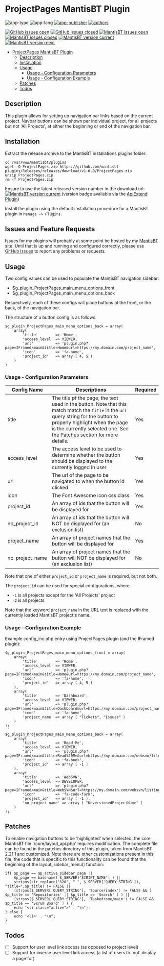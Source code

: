 # ProjectPages MantisBT Plugin

![app-type](https://img.shields.io/badge/category-mantisbt%20plugins-blue.svg)
![app-lang](https://img.shields.io/badge/language-php-blue.svg)
[![app-publisher](https://img.shields.io/badge/%20%20%F0%9F%93%A6%F0%9F%9A%80-app--publisher-e10000.svg)](https://github.com/spmeesseman/app-publisher)
[![authors](https://img.shields.io/badge/authors-scott%20meesseman-6F02B5.svg?logo=visual%20studio%20code)](https://github.com/spmeesseman)

[![GitHub issues open](https://img.shields.io/github/issues-raw/mantisbt-plugins/ProjectPages.svg?maxAge=2592000&logo=github)](https://github.com/mantisbt-plugins/ProjectPages/issues)
[![GitHub issues closed](https://img.shields.io/github/issues-closed-raw/mantisbt-plugins/ProjectPages.svg?maxAge=2592000&logo=github)](https://github.com/mantisbt-plugins/ProjectPages/issues)
[![MantisBT issues open](https://app1.spmeesseman.com/projects/plugins/ApiExtend/api/issues/countbadge/ProjectPages/open)](https://app1.spmeesseman.com/projects/set_project.php?project=ProjectPages&make_default=no&ref=bug_report_page.php)
[![MantisBT issues closed](https://app1.spmeesseman.com/projects/plugins/ApiExtend/api/issues/countbadge/ProjectPages/closed)](https://app1.spmeesseman.com/projects/set_project.php?project=ProjectPages&make_default=no&ref=bug_report_page.php)
[![MantisBT version current](https://app1.spmeesseman.com/projects/plugins/ApiExtend/api/versionbadge/ProjectPages/current)](https://app1.spmeesseman.com/projects/set_project.php?project=ProjectPages&make_default=no&ref=plugin.php?page=Releases/releases)
[![MantisBT version next](https://app1.spmeesseman.com/projects/plugins/ApiExtend/api/versionbadge/ProjectPages/next)](https://app1.spmeesseman.com/projects/set_project.php?project=ProjectPages&make_default=no&ref=plugin.php?page=Releases/releases)

- [ProjectPages MantisBT Plugin](#ProjectPages-MantisBT-Plugin)
  - [Description](#Description)
  - [Installation](#Installation)
  - [Usage](#Usage)
    - [Usage - Configuration Parameters](#Usage---Configuration-Parameters)
    - [Usage - Configuration Example](#Usage---Configuration-Example)
  - [Patches](#Patches)
  - [Todos](#Todos)

## Description

This plugin allows for setting up navigation bar links based on the current project.  Navbar buttons can be shown per individual project, for all projects but not 'All Projects', at either the beginning or end of the navigation bar.

## Installation

Extract the release archive to the MantisBT installations plugins folder:

    cd /var/www/mantisbt/plugins
    wget -O ProjectPages.zip https://github.com/mantisbt-plugins/Releases/releases/download/v1.0.0/ProjectPages.zip
    unzip ProjectPages.zip
    rm -f ProjectPages.zip

Ensure to use the latest released version number in the download url: [![MantisBT version current](https://app1.spmeesseman.com/projects/plugins/ApiExtend/api/versionbadge/ProjectPages/current)](https://app1.spmeesseman.com/projects) (version badge available via the [ApiExtend Plugin](https://github.com/mantisbt-plugins/ApiExtend))

Install the plugin using the default installation procedure for a MantisBT plugin in `Manage -> Plugins`.

## Issues and Feature Requests

Issues for my plugins will probably at some point be hosted by my [MantisBT](https://app1.spmeesseman.com/projects/set_project.php?project=ProjectPages&make_default=no&ref=bug_report_page.php) site.  Until that is up and running and configured correctly, please use [GitHub Issues](https://github.com/mantisbt-plugins/ProjectPages/issues) to report any problems or requests.

## Usage

Two config values can be used to populate the MantisBT navigation sidebar:

- $g_plugin_ProjectPages_main_menu_options_front
- $g_plugin_ProjectPages_main_menu_options_back

Respectively, each of these configs will place buttons at the front, or the back, of the navigation bar.

The structure of a button config is as follows:

    $g_plugin_ProjectPages_main_menu_options_back = array(
        array(
            'title'        => 'Home',
            'access_level' => VIEWER,
            'url'          => 'plugin.php?page=IFramed/main&title=Home&url=https://my.domain.com/project_name',
            'icon'         => 'fa-home',
            'project_id'   => array ( 4, 5 )
        )
    )

### Usage - Configuration Parameters

|Config Name|Descriptions|Required|
|-|-|-|
|title|The title pf the page, the text used in the button.  Note that this match match the `title` in the `url` query string for the button to properly highlight when the page is the currently selected one.  See the [Patches](#Patches) section for more details.|Yes|
|access_level|The access level to be used to determine whether the button should be displayed to the currently logged in user|Yes|
|url|The url of the page to be navigated to when the button id clicked|Yes|
|icon|The Font Awesome icon css class|Yes|
|project_id|An array of ids that the button will be displayed for|Yes|
|no_project_id|An array of ids that the button will NOT be displayed for (an exclusion list)|No|
|project_name|An array of project names that the button will be displayed for|Yes|
|no_project_name|An array of project names that the button will NOT be displayed for (an exclusion list)|No|

Note that one of either `project_id` or `project_name` is required, but not both.

The  `project_id` can be used for special configurations, where:

- `-1` is all projects except for the 'All Projects' project
- `-2` is all projects

Note that the keyword `project_name` in the URL text is replaced with the currently loaded MantisBT project's name.

### Usage - Configuration Example

Example config_inc.php entry using ProjectPages plugin (and the IFramed plugin):

    $g_plugin_ProjectPages_main_menu_options_front = array(
        array(
            'title'        => 'Home',
            'access_level' => VIEWER,
            'url'          => 'plugin.php?page=IFramed/main&title=Home&url=https://my.domain.com/project_name',
            'icon'         => 'fa-home',
            'project_id'   => array ( 4, 5 )
        ),
        array(
            'title'        => 'Dashboard',
            'access_level' => VIEWER,
            'url'          => 'plugin.php?page=IFramed/main&title=Dashboard&url=https://my.domain.com/project_name/dashboard',
            'icon'         => 'fa-home',
            'project_name' => array ( "Tickets", "Issues" )
        )
    );

    $g_plugin_ProjectPages_main_menu_options_back = array(
        array(
            'title'        => 'Read Me',
            'access_level' => VIEWER,
            'url'          => 'plugin.php?page=IFramed/main&title=Read%20Me&url=https://my.domain.com/websvn/filedetails.php%3Frepname=pja%26path=%2Fproject_name%2Ftrunk%2FREADME.md%26usemime=1',
            'icon'         => 'fa-book',
            'project_id'   => array ( -1 )
        ),
        array(
            'title'        => 'WebSVN',
            'access_level' => DEVELOPER,
            'url'          => 'plugin.php?page=IFramed/main&title=WebSVN&url=https://my.domain.com/websvn/listing.php%3Frepname=pja%26path=%2Fproject_name%2Ftrunk%2F',
            'icon'         => 'fa-code-fork',
            'project_id'   => array ( -1 ),
            'no_project_name' => array ( "UnversionedProjectName" )
        )
    );

## Patches

To enable navigation buttons to be 'highlighted' when selected, the core MantisBT file '/core/layout_api.php' requires modification.  The complete file can be found in the patches directory of this plugin, taken from MantisBT 2.21.1 and customized.  Note there are other customizations present in this file, the code that is specific to this functionality can be found that the beginning of the layout_sidebar_menu() function:

    if( $p_page == $p_active_sidebar_page ||
        $p_page == basename( $_SERVER['SCRIPT_NAME'] ) ||
        stripos(str_replace("%20", " ", $_SERVER['QUERY_STRING']), "title=".$p_title) != FALSE ||
        (strpos($_SERVER['QUERY_STRING'], 'Source/index') != FALSE && ( $p_title == 'Repositories' || $p_title == 'Search' ) ) ||
        (strpos($_SERVER['QUERY_STRING'], 'Taskodrome/main') != FALSE && $p_title == 'Scrum Board' ) ) {
        echo '<li class="active">' . "\n";
    } else {
        echo '<li>' . "\n";
    }

## Todos

- [ ] Support for user level link access (as opposed to project level)
- [ ] Support for inverse user level link access (a list of users to 'not' display a page for)

